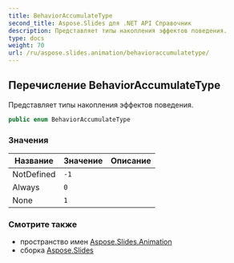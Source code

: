 ```yaml
---
title: BehaviorAccumulateType
second_title: Aspose.Slides для .NET API Справочник
description: Представляет типы накопления эффектов поведения.
type: docs
weight: 70
url: /ru/aspose.slides.animation/behavioraccumulatetype/
---
```


## Перечисление BehaviorAccumulateType

Представляет типы накопления эффектов поведения.

```csharp
public enum BehaviorAccumulateType
```

### Значения

| Название | Значение | Описание |
| --- | --- | --- |
| NotDefined | `-1` |  |
| Always | `0` |  |
| None | `1` |  |

### Смотрите также

* пространство имен [Aspose.Slides.Animation](../../aspose.slides.animation)
* сборка [Aspose.Slides](../../)

<!-- НЕ РЕДАКТИРОВАТЬ: сгенерировано xmldocmd для Aspose.Slides.dll -->